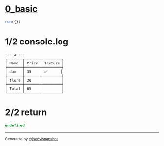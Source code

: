 # [0_basic](../../table_head_and_table_foot.test.mjs#L58)

```js
run({})
```

# 1/2 console.log

```console
--- a ---
┌───────┬───────┬─────────┐
│ Name  │ Price │ Texture │
╞═══════╪═══════╪═════════╡
│ dam   │ 35    │ ✅      │
├───────┼───────┼─────────┤
│ flore │ 30    │         │
╞═══════╪═══════╪═════════╡
│ Total │ 65    │         │
└───────┴───────┴─────────┘

```

# 2/2 return

```js
undefined
```

---

<sub>
  Generated by <a href="https://github.com/jsenv/core/tree/main/packages/independent/snapshot">@jsenv/snapshot</a>
</sub>
